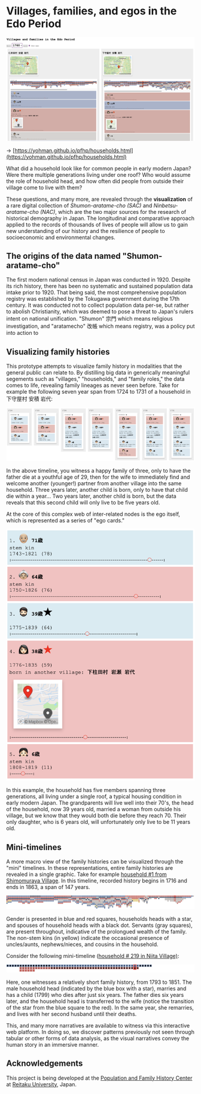 # Villages, families, and egos in the Edo Period

![alt text](image-9.png)


→ [https://yohman.github.io/pfhp/households.html](https://yohman.github.io/pfhp/households.html)

What did a household look like for common people in early modern Japan? Were there multiple generations living under one roof? Who would assume the role of household head, and how often did people from outside their village come to live with them?

These questions, and many more, are revealed through the **visualization** of a rare digital collection of *Shumon-aratame-cho (SAC)* and *Ninbetsu-aratame-cho (NAC)*, which are the two major sources for the research of historical demography in Japan. The longitudinal and comparative approach applied to the records of thousands of lives of people will allow us to gain new understanding of our history and the resilience of people to socioeconomic and environmental changes.

## The origins of the data named "Shumon-aratame-cho"
The first modern national census in Japan was conducted in 1920. Despite its rich history, there has been no systematic and sustained population data intake prior to 1920. That being said, the most comprehensive population registry was established by the Tokugawa government during the 17th century. It was conducted not to collect population data per-se, but rather to abolish Christianity, which was deemed to pose a threat to Japan's rulers intent on national unification. "Shumon" 宗門 which means religious investigation, and "aratamecho" 改帳 which means registry, was a policy put into action to 

## Visualizing family histories

This prototype attempts to visualize family history in modalities that the general public can relate to. By distilling big data in generically meaningful segements such as "villages," "households," and "family roles," the data comes to life, revealing family lineages as never seen before. Take for example the following seven year span from 1724 to 1731 of a household in 下守屋村 安積 岩代:

![alt text](image.png)

In the above timeline, you witness a happy family of three, only to have the father die at a youthful age of 29, then for the wife to immediately find and welcome another (younger!) partner from another village into the same household. Three years later, another child is born, only to have that child die within a year... Two years later, another child is born, but the data reveals that this second child will only live to be five years old.

At the core of this complex web of inter-related nodes is the ego itself, which is represented as a series of "ego cards."

![alt text](image-3.png)

In this example, the household has five members spanning three generations, all living under a single roof, a typical housing condition in early modern Japan. The grandparents will live well into their 70's, the head of the household, now 39 years old, married a woman from outside his village, but we know that they would both die before they reach 70. Their only daughter, who is 6 years old, will unfortunately only live to be 11 years old.

## Mini-timelines

A more macro view of the family histories can be visualized through the "mini" timelines. In these representations, entire family histories are revealed in a single graphic. Take for example [household #1 from Shimomuraya Village](https://yohman.github.io/pfhp/households.html?vil_id=5040310&hhid=100000). In this timeline, recorded history begins in 1716 and ends in 1863, a span of 147 years.

![alt text](image-7.png)

Gender is presented in blue and red squares, households heads with a star, and spouses of household heads with a black dot. Servants (gray squares), are present throughout, indicative of the prolongued wealth of the family. The non-stem kins (in yellow) indicate the occasional presence of uncles/aunts, nephews/nieces, and cousins in the household.

Consider the following mini-timeline ([household # 219 in Niita Village)](https://yohman.github.io/pfhp/households.html?vil_id=5010130&hhid=21900000):

![alt text](image-8.png)

Here, one witnesses a relatively short family history, from 1793 to 1851. The male household head (indicated by the blue box with a star), marries and has a child (1799) who dies after just six years. The father dies six years later, and the household head is transferred to the wife (notice the transition of the star from the blue square to the red). In the same year, she remarries, and lives with her second husband until their deaths.


This, and many more narratives are available to witness via this interactive web platform. In doing so, we discover patterns previously not seen through tabular or other forms of data analysis, as the visual narratives convey the human story in an immersive manner.



## Acknowledgements

This project is being developed at the [Population and Family History Center](https://www.pfhp-japan.info/) at [Reitaku University](https://www.reitaku-u.ac.jp/), Japan.